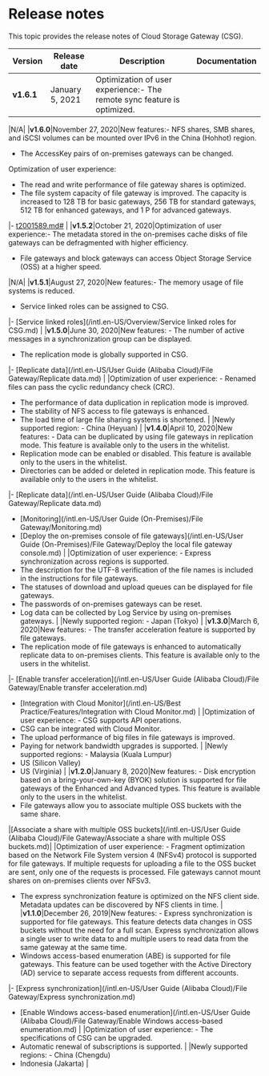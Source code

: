 # Release notes

This topic provides the release notes of Cloud Storage Gateway \(CSG\).

|Version|Release date|Description|Documentation|
|-------|------------|-----------|-------------|
|**v1.6.1**|January 5, 2021|Optimization of user experience:-   The remote sync feature is optimized.

|N/A|
|**v1.6.0**|November 27, 2020|New features:-   NFS shares, SMB shares, and iSCSI volumes can be mounted over IPv6 in the China \(Hohhot\) region.
-   The AccessKey pairs of on-premises gateways can be changed.

Optimization of user experience:

-   The read and write performance of file gateway shares is optimized.
-   The file system capacity of file gateway is improved. The capacity is increased to 128 TB for basic gateways, 256 TB for standard gateways, 512 TB for enhanced gateways, and 1 P for advanced gateways.

|-   [t2001589.md\#]() |
|**v1.5.2**|October 21, 2020|Optimization of user experience:-   The metadata stored in the on-premises cache disks of file gateways can be defragmented with higher efficiency.
-   File gateways and block gateways can access Object Storage Service \(OSS\) at a higher speed.

|N/A|
|**v1.5.1**|August 27, 2020|New features:-   The memory usage of file systems is reduced.
-   Service linked roles can be assigned to CSG.

|-   [Service linked roles](/intl.en-US/Overview/Service linked roles for CSG.md) |
|**v1.5.0**|June 30, 2020|New features: -   The number of active messages in a synchronization group can be displayed.
-   The replication mode is globally supported in CSG.

|-   [Replicate data](/intl.en-US/User Guide (Alibaba Cloud)/File Gateway/Replicate data.md) |
|Optimization of user experience: -   Renamed files can pass the cyclic redundancy check \(CRC\).
-   The performance of data duplication in replication mode is improved.
-   The stability of NFS access to file gateways is enhanced.
-   The load time of large file sharing systems is shortened. |
|Newly supported region: -   China \(Heyuan\) |
|**v1.4.0**|April 10, 2020|New features: -   Data can be duplicated by using file gateways in replication mode. This feature is available only to the users in the whitelist.
-   Replication mode can be enabled or disabled. This feature is available only to the users in the whitelist.
-   Directories can be added or deleted in replication mode. This feature is available only to the users in the whitelist.

|-   [Replicate data](/intl.en-US/User Guide (Alibaba Cloud)/File Gateway/Replicate data.md)
-   [Monitoring](/intl.en-US/User Guide (On-Premises)/File Gateway/Monitoring.md)
-   [Deploy the on-premises console of file gateways](/intl.en-US/User Guide (On-Premises)/File Gateway/Deploy the local file gateway console.md) |
|Optimization of user experience: -   Express synchronization across regions is supported.
-   The description for the UTF-8 verification of the file names is included in the instructions for file gateways.
-   The statuses of download and upload queues can be displayed for file gateways.
-   The passwords of on-premises gateways can be reset.
-   Log data can be collected by Log Service by using on-premises gateways. |
|Newly supported region: -   Japan \(Tokyo\) |
|**v1.3.0**|March 6, 2020|New features: -   The transfer acceleration feature is supported by file gateways.
-   The replication mode of file gateways is enhanced to automatically replicate data to on-premises clients. This feature is available only to the users in the whitelist.

|-   [Enable transfer acceleration](/intl.en-US/User Guide (Alibaba Cloud)/File Gateway/Enable transfer acceleration.md)
-   [Integration with Cloud Monitor](/intl.en-US/Best Practice/Features/Integration with Cloud Monitor.md) |
|Optimization of user experience: -   CSG supports API operations.
-   CSG can be integrated with Cloud Monitor.
-   The upload performance of big files in file gateways is improved.
-   Paying for network bandwidth upgrades is supported. |
|Newly supported regions: -   Malaysia \(Kuala Lumpur\)
-   US \(Silicon Valley\)
-   US \(Virginia\) |
|**v1.2.0**|January 8, 2020|New features: -   Disk encryption based on a bring-your-own-key \(BYOK\) solution is supported for file gateways of the Enhanced and Advanced types. This feature is available only to the users in the whitelist.
-   File gateways allow you to associate multiple OSS buckets with the same share.

|[Associate a share with multiple OSS buckets](/intl.en-US/User Guide (Alibaba Cloud)/File Gateway/Associate a share with multiple OSS buckets.md)|
|Optimization of user experience: -   Fragment optimization based on the Network File System version 4 \(NFSv4\) protocol is supported for file gateways. If multiple requests for uploading a file to the OSS bucket are sent, only one of the requests is processed. File gateways cannot mount shares on on-premises clients over NFSv3.
-   The express synchronization feature is optimized on the NFS client side. Metadata updates can be discovered by NFS clients in time. |
|**v1.1.0**|December 26, 2019|New features: -   Express synchronization is supported for file gateways. This feature detects data changes in OSS buckets without the need for a full scan. Express synchronization allows a single user to write data to and multiple users to read data from the same gateway at the same time.
-   Windows access-based enumeration \(ABE\) is supported for file gateways. This feature can be used together with the Active Directory \(AD\) service to separate access requests from different accounts.

|-   [Express synchronization](/intl.en-US/User Guide (Alibaba Cloud)/File Gateway/Express synchronization.md)
-   [Enable Windows access-based enumeration](/intl.en-US/User Guide (Alibaba Cloud)/File Gateway/Enable Windows access-based enumeration.md) |
|Optimization of user experience: -   The specifications of CSG can be upgraded.
-   Automatic renewal of subscriptions is supported. |
|Newly supported regions: -   China \(Chengdu\)
-   Indonesia \(Jakarta\) |


